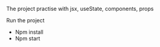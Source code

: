The project practise with jsx, useState, components, props

Run the project
- Npm install
- Npm start
